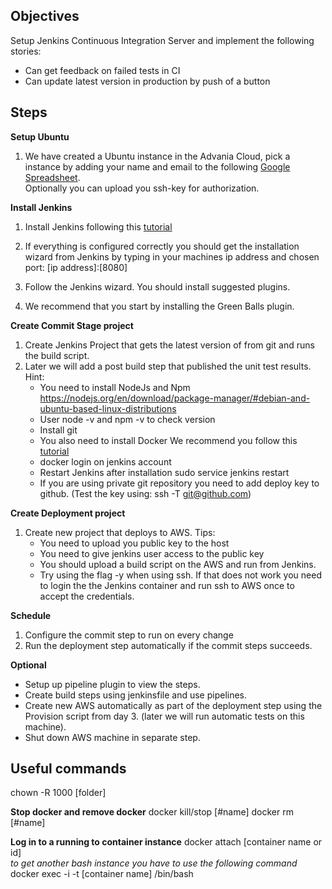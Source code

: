 
## Objectives
Setup Jenkins Continuous Integration Server and implement the following stories:
* Can get feedback on failed tests in CI
* Can update latest version in production by push of a button

## Steps
**Setup Ubuntu**  
1. We have created a Ubuntu instance in the Advania Cloud, pick a instance by adding your name and email to the following [Google Spreadsheet](https://docs.google.com/spreadsheets/d/1ubEZNa1ehYiifsu0hfZSLcSxEythk_5Xr03iH0qaOxI/edit?usp=sharing).  
Optionally you can upload you ssh-key for authorization.

**Install Jenkins**
  1. Install Jenkins following this [tutorial](https://wiki.jenkins-ci.org/display/JENKINS/Installing+Jenkins+on+Ubuntu)

  2. If everything is configured correctly you should get the installation wizard from Jenkins by typing in your machines ip address and chosen port: [ip address]:[8080]
  3. Follow the Jenkins wizard. You should install suggested plugins.
  4. We recommend that you start by installing the Green Balls plugin.

**Create Commit Stage project**
1. Create Jenkins Project that gets the latest version of from git and runs the build script.
2. Later we will add a post build step that published the unit test results.  
Hint:  
    * You need to install NodeJs and Npm
      https://nodejs.org/en/download/package-manager/#debian-and-ubuntu-based-linux-distributions
    * User node -v and npm -v to check version
    * Install git
    * You also need to install Docker We recommend you follow this [tutorial](https://docs.docker.com/engine/installation/linux/ubuntulinux/)
    * docker login on jenkins account
    * Restart Jenkins after installation sudo service jenkins restart
    * If you are using private git repository you need to add deploy key to github. (Test the key using: ssh -T git@github.com)

**Create Deployment project**
1. Create new project that deploys to AWS.
Tips:
    * You need to upload you public key to the host
    * You need to give jenkins user access to the public key
    * You should upload a build script on the AWS and run from Jenkins.
    * Try using the flag -y when using ssh. If that does not work you need to login the the Jenkins container and run ssh to AWS once to accept the credentials.

**Schedule**
1. Configure the commit step to run on every change
2. Run the deployment step automatically if the commit steps succeeds.

**Optional**
* Setup up pipeline plugin to view the steps.
* Create build steps using jenkinsfile and use pipelines.
* Create new AWS automatically as part of the deployment step using the Provision script from day 3. (later we will run automatic tests on this machine).
* Shut down AWS machine in separate step.


## Useful commands
chown -R 1000 [folder]

**Stop docker and remove docker**
docker kill/stop [#name]
docker rm [#name]

**Log in to a running to container instance**
docker attach [container name or id]  
*to get another bash instance you have to use the following command*  
docker exec -i -t [container name] /bin/bash
